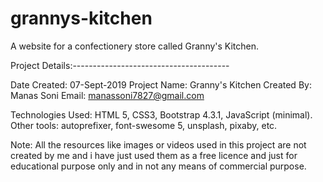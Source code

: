 # grannys-kitchen
A website for a confectionery store called Granny's Kitchen.

Project Details:---------------------------------------

Date Created: 07-Sept-2019 Project Name: Granny's Kitchen Created By: Manas Soni Email: manassoni7827@gmail.com

Technologies Used: HTML 5, CSS3, Bootstrap 4.3.1, JavaScript (minimal). Other tools: autoprefixer, font-swesome 5, unsplash, pixaby, etc.

Note: All the resources like images or videos used in this project are not created by me and i have just used them as a free licence and just for educational purpose only and in not any means of commercial purpose.
